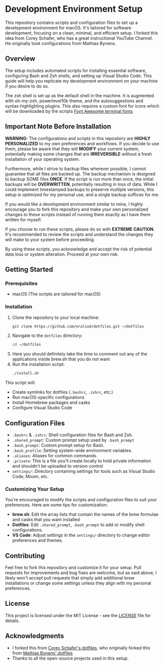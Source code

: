 # Development Environment Setup

This repository contains scripts and configuration files to set up a development environment for macOS. It's tailored for software development, focusing on a clean, minimal, and efficient setup.
I forked this idea from Corey Schafer, who has a great instructional YouTube Channel. He originally took configurations from Mathias Bynens.

## Overview

The setup includes automated scripts for installing essential software, configuring Bash and Zsh shells, and setting up Visual Studio Code. This guide will help you replicate my development environment on your machine if you desire to do so.

The zsh shell is set up as the default shell in the machine. It is augmented with oh-my-zsh, powerlevel10k theme, and the autosuggestions and syntax-highlighting plugins. This also requires a custom font for icons which will be downloaded by the scripts [Font Awesome terminal fonts](https://github.com/Homebrew/homebrew-cask-fonts/blob/master/Casks/font-awesome-terminal-fonts.rb)

## Important Note Before Installation

**WARNING:** The configurations and scripts in this repository are **HIGHLY PERSONALIZED** to my own preferences and workflows. If you decide to use them, please be aware that they will **MODIFY** your current system, potentially making some changes that are **IRREVERSIBLE** without a fresh installation of your operating system.

Furthermore, while I strive to backup files wherever possible, I cannot guarantee that all files are backed up. The backup mechanism is designed to backup SOME files **ONCE**. If the script is run more than once, the initial backups will be **OVERWRITTEN**, potentially resulting in loss of data. While I could implement timestamped backups to preserve multiple versions, this setup is optimized for my personal use, and a single backup suffices for me.

If you would like a development environment similar to mine, I highly encourage you to fork this repository and make your own personalized changes to these scripts instead of running them exactly as I have them written for myself.

If you choose to run these scripts, please do so with **EXTREME CAUTION**. It's recommended to review the scripts and understand the changes they will make to your system before proceeding.

By using these scripts, you acknowledge and accept the risk of potential data loss or system alteration. Proceed at your own risk.

## Getting Started

### Prerequisites

-  macOS (The scripts are tailored for macOS)

### Installation

1. Clone the repository to your local machine:
   ```sh
   git clone https://github.com/eraliod/dotfiles.git ~/dotfiles
   ```
2. Navigate to the `dotfiles` directory:
   ```sh
   cd ~/dotfiles
   ```
3. Here you should definitely take the time to comment out any of the applications inside brew.sh that you do not want
4. Run the installation script:
   ```sh
   ./install.sh
   ```

This script will:

-  Create symlinks for dotfiles (`.bashrc`, `.zshrc`, etc.)
-  Run macOS-specific configurations
-  Install Homebrew packages and casks
-  Configure Visual Studio Code

## Configuration Files

-  `.bashrc` & `.zshrc`: Shell configuration files for Bash and Zsh.
-  `.shared_prompt`: Custom prompt setup used by `.bash_prompt`
-  `.bash_prompt`: Custom prompt setup for Bash.
-  `.bash_profile`: Setting system-wide environment variables.
-  `.aliases`: Aliases for common commands.
-  `.private`: This is a file you'll create locally to hold private information and shouldn't be uploaded to version control
-  `settings/`: Directory containing settings for tools such as Visual Studio Code, Moom, etc.

### Customizing Your Setup

You're encouraged to modify the scripts and configuration files to suit your preferences. Here are some tips for customization:

-  **brew.sh**: Edit the array lists that contain the names of the brew formulae and casks that you want installed
-  **Dotfiles**: Edit `.shared_prompt`, `.bash_prompt` to add or modify shell configurations.
-  **VS Code**: Adjust settings in the `settings/` directory to change editor preferences and themes.

## Contributing

Feel free to fork this repository and customize it for your setup. Pull requests for improvements and bug fixes are welcome, but as said above, I likely won't accept pull requests that simply add additional brew installations or change some settings unless they align with my personal preferences.

## License

This project is licensed under the MIT License - see the [LICENSE](LICENSE) file for details.

## Acknowledgments

-  I forked this from [Corey Schafer's dotfiles](https://github.com/CoreyMSchafer/dotfiles), who originally forked this from [Mathias Bynens' dotfiles](https://github.com/mathiasbynens/dotfiles)
-  Thanks to all the open-source projects used in this setup.
